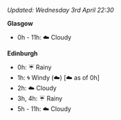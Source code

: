 *Updated: Wednesday 3rd April 22:30*

**Glasgow**

* 0h - 11h: :cloud: Cloudy

**Edinburgh**

* 0h: :umbrella: Rainy
* 1h: :cyclone: Windy (:cloud:) [:cloud: as of 0h]
* 2h: :cloud: Cloudy
* 3h, 4h: :umbrella: Rainy
* 5h - 11h: :cloud: Cloudy
